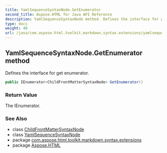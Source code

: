 ```yaml
---
title: YamlSequenceSyntaxNode.GetEnumerator
second_title: Aspose.HTML for Java API Reference
description: YamlSequenceSyntaxNode method. Defines the interface for get enumerator
type: docs
weight: 40
url: /java/com.aspose.html.toolkit.markdown.syntax.extensions/yamlsequencesyntaxnode/getenumerator/
---
```

## YamlSequenceSyntaxNode.GetEnumerator method

Defines the interface for get enumerator.

```java
public IEnumerator<ChildFrontMatterSyntaxNode> GetEnumerator()
```

### Return Value

The IEnumerator.

### See Also

* class [ChildFrontMatterSyntaxNode](../../childfrontmattersyntaxnode/)
* class [YamlSequenceSyntaxNode](../)
* package [com.aspose.html.toolkit.markdown.syntax.extensions](../../yamlsequencesyntaxnode/)
* package [Aspose.HTML](../../../)
